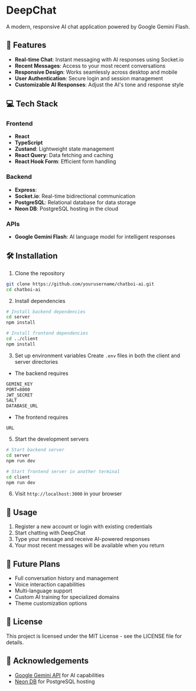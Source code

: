 # DeepChat

A modern, responsive AI chat application powered by Google Gemini Flash.

## 🚀 Features

- **Real-time Chat**: Instant messaging with AI responses using Socket.io
- **Recent Messages**: Access to your most recent conversations
- **Responsive Design**: Works seamlessly across desktop and mobile
- **User Authentication**: Secure login and session management
- **Customizable AI Responses**: Adjust the AI's tone and response style

## 💻 Tech Stack

### Frontend
- **React**
- **TypeScript**
- **Zustand**: Lightweight state management
- **React Query**: Data fetching and caching
- **React Hook Form**: Efficient form handling

### Backend
- **Express**:
- **Socket.io**: Real-time bidirectional communication
- **PostgreSQL**: Relational database for data storage
- **Neon DB**: PostgreSQL hosting in the cloud

### APIs
- **Google Gemini Flash**: AI language model for intelligent responses

## 🛠️ Installation

1. Clone the repository
```bash
git clone https://github.com/yourusername/chatboi-ai.git
cd chatboi-ai
```

2. Install dependencies
```bash
# Install backend dependencies
cd server
npm install

# Install frontend dependencies
cd ../client
npm install
```

3. Set up environment variables
Create `.env` files in both the client and server directories
- The backend requires
```md
GEMINI_KEY
PORT=8000
JWT_SECRET
SALT
DATABASE_URL
```
- The frontend requires
```
URL
```

5. Start the development servers
```bash
# Start backend server
cd server
npm run dev

# Start frontend server in another terminal
cd client
npm run dev
```

6. Visit `http://localhost:3000` in your browser

## 📝 Usage

1. Register a new account or login with existing credentials
2. Start chatting with DeepChat
3. Type your message and receive AI-powered responses
4. Your most recent messages will be available when you return

## 🔮 Future Plans

- Full conversation history and management
- Voice interaction capabilities
- Multi-language support
- Custom AI training for specialized domains
- Theme customization options

## 📄 License

This project is licensed under the MIT License - see the LICENSE file for details.

## 👏 Acknowledgements

- [Google Gemini API](https://ai.google.dev/) for AI capabilities
- [Neon DB](https://neon.tech/) for PostgreSQL hosting

